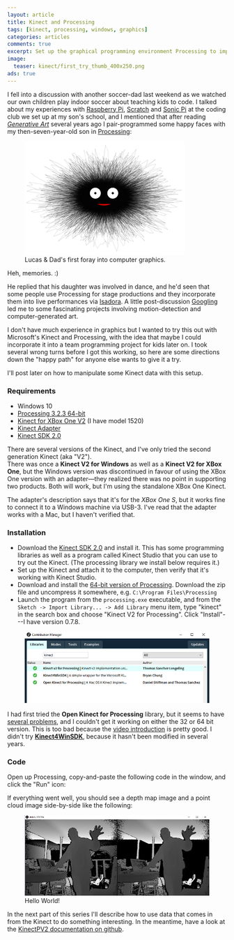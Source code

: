 ```yaml
---
layout: article
title: Kinect and Processing
tags: [kinect, processing, windows, graphics]
categories: articles
comments: true
excerpt: Set up the graphical programming environment Processing to import motion data from a Microsoft Kinect.
image: 
  teaser: kinect/first_try_thumb_400x250.png
ads: true
---
```


I fell into a discussion with another soccer-dad last weekend as we watched our own children 
play indoor soccer about teaching kids to code.  I talked about my experiences 
with [Raspberry Pi](https://www.raspberrypi.org/), [Scratch](https://scratch.mit.edu/) and
[Sonic Pi](http://sonic-pi.net/) at the coding club we set up at my son's school, 
and I mentioned that after reading *[Generative Art](http://abandonedart.org/)* several 
years ago I pair-programmed some happy faces with my then-seven-year-old son in 
[Processing](https://github.com/mikebridge/sketchbook):
 
<figure>
 	<img src="/images/kinect/fuzz_boy.png">
 	<figcaption>Lucas & Dad's first foray into computer graphics.</figcaption>
</figure>
 
Heh, memories. :)
 
He replied that his
daughter was involved in dance, and he'd seen that some people use 
Processing for stage productions and they incorporate them into live performances via 
[Isadora](http://troikatronix.com/isadora/about/).  A little post-discussion
[Googling](https://www.youtube.com/results?search_query=dance+interactive+projection) 
led me to some fascinating projects involving motion-detection and computer-generated art.  

I don't have much experience in graphics but I wanted to try this out with Microsoft's Kinect 
and Processing, with the idea that maybe I could incorporate it into a team programming 
project for kids later on.  I took several wrong turns before I got this working, 
so here are some directions down the "happy path" for anyone else wants to give it a try.
  
I'll post later on how to manipulate some Kinect data with this setup.

### Requirements 
- Windows 10
- [Processing 3.2.3 64-bit](https://processing.org/download)
- [Kinect for XBox One V2](http://www.xbox.com/en-US/xbox-one/accessories/kinect) (I have model 1520)
- [Kinect Adapter](http://support.xbox.com/en-CA/xbox-one/accessories/kinect-adapter)
- [Kinect SDK 2.0](https://developer.microsoft.com/en-us/windows/kinect)

There are several versions of the Kinect, and I've only tried the second generation Kinect (aka "V2").  
There was once a **Kinect V2 for Windows** as well as a **Kinect V2 for XBox One**, but the 
Windows version was discontinued in favour of using the XBox One version with an adapter—they 
realized there was no point in supporting two products.  Both will work, but I'm using
the standalone XBox One Kinect.
  
The adapter's description says that it's for the *XBox One S*, but it works fine 
to connect it to a Windows machine via USB-3.  I've read that the adapter works with a 
Mac, but I haven't verified that.

### Installation

- Download the [Kinect SDK 2.0](https://developer.microsoft.com/en-us/windows/kinect) and 
install it.  This has some programming libraries as well as a program called Kinect Studio 
that you can use to try out the Kinect.  (The processing library we install below requires it.)
- Set up the Kinect and attach it to the computer, then verify that it's working with Kinect 
Studio.
- Download and install the [64-bit version of Processing](https://processing.org/download).  Download
the zip file and uncompress it somewhere, e.g. `C:\Program Files\Processing`
- Launch the program from the `processing.exe` executable, and from the `Sketch -> Import Library... -> Add Library` menu item, type "kinect" in the 
search box and choose "Kinect V2 for Processing".  Click "Install"---I have version 0.7.8.

<figure>
 	<img src="/images/kinect/kinect-libs.png">
</figure>

I had first tried the **Open Kinect for Processing** library, but it seems to have [several problems](https://github.com/shiffman/OpenKinect-for-Processing/issues),
and I couldn't get it working on either the 32 or 64 bit version.  This is too bad because the [video introduction](http://shiffman.net/p5/kinect/) is pretty good.
I didn't try **[Kinect4WinSDK](https://github.com/chungbwc/Kinect4WinSDK)**, because it hasn't been modified in several years.

### Code

Open up Processing, copy-and-paste the following code in the window, and click the "Run" icon:

<script src="https://gist.github.com/mikebridge/385e085895e5ef490ee53178995dba6d.js"></script>

If everything went well, you should see a depth map image and a point cloud image side-by-side like the following:

<figure>
 	<img src="/images/kinect/first_try.png">
 	<figcaption>Hello World!</figcaption>
</figure>

In the next part of this series I'll describe how to use data that comes in from
the Kinect to do something interesting.  In the meantime, have a look at the 
[KinectPV2 documentation on github](https://github.com/ThomasLengeling/KinectPV2).


